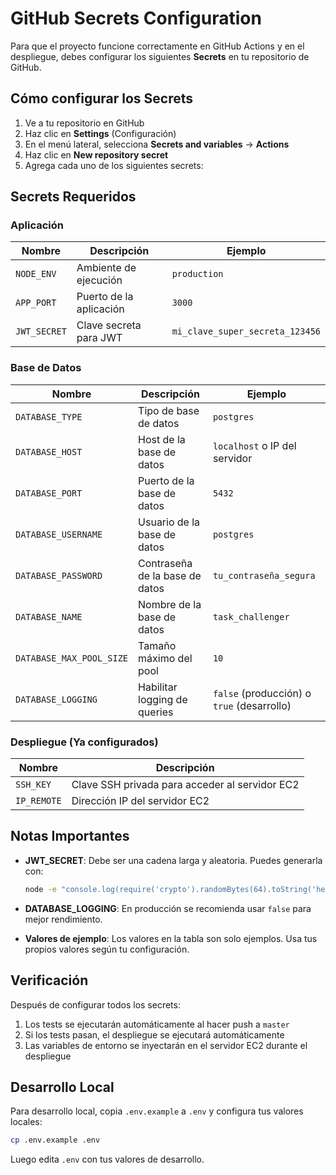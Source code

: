 # GitHub Secrets Configuration

Para que el proyecto funcione correctamente en GitHub Actions y en el despliegue, debes configurar los siguientes **Secrets** en tu repositorio de GitHub.

## Cómo configurar los Secrets

1. Ve a tu repositorio en GitHub
2. Haz clic en **Settings** (Configuración)
3. En el menú lateral, selecciona **Secrets and variables** → **Actions**
4. Haz clic en **New repository secret**
5. Agrega cada uno de los siguientes secrets:

## Secrets Requeridos

### Aplicación

| Nombre | Descripción | Ejemplo |
|--------|-------------|---------|
| `NODE_ENV` | Ambiente de ejecución | `production` |
| `APP_PORT` | Puerto de la aplicación | `3000` |
| `JWT_SECRET` | Clave secreta para JWT | `mi_clave_super_secreta_123456` |

### Base de Datos

| Nombre | Descripción | Ejemplo |
|--------|-------------|---------|
| `DATABASE_TYPE` | Tipo de base de datos | `postgres` |
| `DATABASE_HOST` | Host de la base de datos | `localhost` o IP del servidor |
| `DATABASE_PORT` | Puerto de la base de datos | `5432` |
| `DATABASE_USERNAME` | Usuario de la base de datos | `postgres` |
| `DATABASE_PASSWORD` | Contraseña de la base de datos | `tu_contraseña_segura` |
| `DATABASE_NAME` | Nombre de la base de datos | `task_challenger` |
| `DATABASE_MAX_POOL_SIZE` | Tamaño máximo del pool | `10` |
| `DATABASE_LOGGING` | Habilitar logging de queries | `false` (producción) o `true` (desarrollo) |

### Despliegue (Ya configurados)

| Nombre | Descripción |
|--------|-------------|
| `SSH_KEY` | Clave SSH privada para acceder al servidor EC2 |
| `IP_REMOTE` | Dirección IP del servidor EC2 |

## Notas Importantes

- **JWT_SECRET**: Debe ser una cadena larga y aleatoria. Puedes generarla con:
  ```bash
  node -e "console.log(require('crypto').randomBytes(64).toString('hex'))"
  ```

- **DATABASE_LOGGING**: En producción se recomienda usar `false` para mejor rendimiento.

- **Valores de ejemplo**: Los valores en la tabla son solo ejemplos. Usa tus propios valores según tu configuración.

## Verificación

Después de configurar todos los secrets:

1. Los tests se ejecutarán automáticamente al hacer push a `master`
2. Si los tests pasan, el despliegue se ejecutará automáticamente
3. Las variables de entorno se inyectarán en el servidor EC2 durante el despliegue

## Desarrollo Local

Para desarrollo local, copia `.env.example` a `.env` y configura tus valores locales:

```bash
cp .env.example .env
```

Luego edita `.env` con tus valores de desarrollo.
